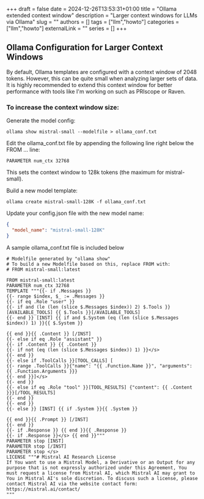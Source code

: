 +++ 
draft = false
date = 2024-12-26T13:53:31+01:00
title = "Ollama extended context window"
description = "Larger context windows for LLMs via Ollama"
slug = ""
authors = []
tags = ["llm","howto"]
categories = ["llm","howto"]
externalLink = ""
series = []
+++

## Ollama Configuration for Larger Context Windows
By default, Ollama templates are configured with a context window of 2048 tokens. However, this can be quite small when analyzing larger sets of data. It is highly recommended to extend this context window for better performance with tools like I'm working on such as PRIscope or Raven.

### To increase the context window size:

Generate the model config:

`ollama show mistral-small --modelfile > ollama_conf.txt`

Edit the ollama_conf.txt file by appending the following line right below the FROM ... line:

`PARAMETER num_ctx 32768`

This sets the context window to 128k tokens (the maximum for mistral-small).

Build a new model template:

`ollama create mistral-small-128K -f ollama_conf.txt`

Update your config.json file with the new model name:

```json
{
  "model_name": "mistral-small-128K"
}
```

A sample ollama_conf.txt file is included below

```shell
# Modelfile generated by "ollama show"
# To build a new Modelfile based on this, replace FROM with:
# FROM mistral-small:latest

FROM mistral-small:latest
PARAMETER num_ctx 32768
TEMPLATE """{{- if .Messages }}
{{- range $index, $_ := .Messages }}
{{- if eq .Role "user" }}
{{- if and (le (len (slice $.Messages $index)) 2) $.Tools }}[AVAILABLE_TOOLS] {{ $.Tools }}[/AVAILABLE_TOOLS]
{{- end }} [INST] {{ if and $.System (eq (len (slice $.Messages $index)) 1) }}{{ $.System }}

{{ end }}{{ .Content }} [/INST]
{{- else if eq .Role "assistant" }}
{{- if .Content }} {{ .Content }}
{{- if not (eq (len (slice $.Messages $index)) 1) }}</s>
{{- end }}
{{- else if .ToolCalls }}[TOOL_CALLS] [
{{- range .ToolCalls }}{"name": "{{ .Function.Name }}", "arguments": {{ .Function.Arguments }}}
{{- end }}]</s>
{{- end }}
{{- else if eq .Role "tool" }}[TOOL_RESULTS] {"content": {{ .Content }}}[/TOOL_RESULTS]
{{- end }}
{{- end }}
{{- else }} [INST] {{ if .System }}{{ .System }}

{{ end }}{{ .Prompt }} [/INST]
{{- end }}
{{- if .Response }} {{ end }}{{ .Response }}
{{- if .Response }}</s> {{ end }}"""
PARAMETER stop [INST]
PARAMETER stop [/INST]
PARAMETER stop </s>
LICENSE """# Mistral AI Research License
If You want to use a Mistral Model, a Derivative or an Output for any purpose that is not expressly authorized under this Agreement, You must request a license from Mistral AI, which Mistral AI may grant to You in Mistral AI's sole discretion. To discuss such a license, please contact Mistral AI via the website contact form: https://mistral.ai/contact/
"""
```